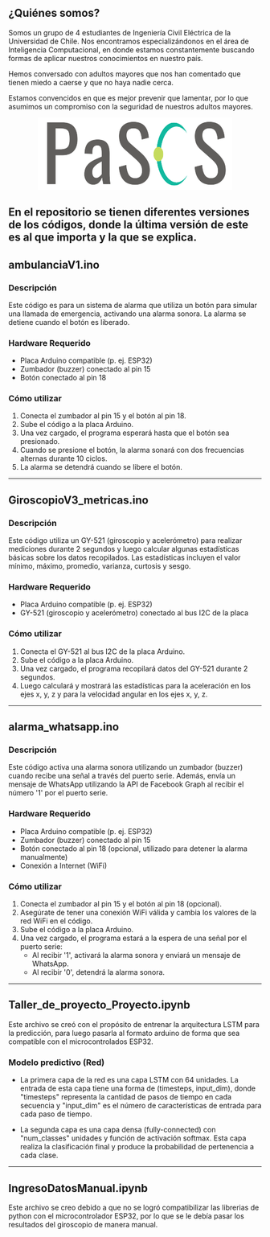 ## ¿Quiénes somos?

Somos un grupo de 4 estudiantes de Ingeniería Civil Eléctrica de la Universidad de Chile. Nos encontramos especializándonos en el área de Inteligencia Computacional, en donde estamos constantemente buscando formas de aplicar nuestros conocimientos en nuestro país.

Hemos conversado con adultos mayores que nos han comentado que tienen miedo a caerse y que no haya nadie cerca.

Estamos convencidos en que es mejor prevenir que lamentar, por lo que asumimos un compromiso con la seguridad de nuestros adultos mayores.

<p align="center">
  <img src="https://github.com/Nietsabas/PaSOS/blob/main/PaSOS.png" alt="Texto PaSOS">
</p>

En el repositorio se tienen diferentes versiones de los códigos, donde la última versión de este es al que importa y la que se explica.
---
     
## ambulanciaV1.ino

### Descripción
Este código es para un sistema de alarma que utiliza un botón para simular una llamada de emergencia, activando una alarma sonora. La alarma se detiene cuando el botón es liberado.

### Hardware Requerido
- Placa Arduino compatible (p. ej. ESP32)
- Zumbador (buzzer) conectado al pin 15
- Botón conectado al pin 18

### Cómo utilizar
1. Conecta el zumbador al pin 15 y el botón al pin 18.
2. Sube el código a la placa Arduino.
3. Una vez cargado, el programa esperará hasta que el botón sea presionado.
4. Cuando se presione el botón, la alarma sonará con dos frecuencias alternas durante 10 ciclos.
5. La alarma se detendrá cuando se libere el botón.

---

## GiroscopioV3_metricas.ino

### Descripción
Este código utiliza un GY-521 (giroscopio y acelerómetro) para realizar mediciones durante 2 segundos y luego calcular algunas estadísticas básicas sobre los datos recopilados. Las estadísticas incluyen el valor mínimo, máximo, promedio, varianza, curtosis y sesgo.

### Hardware Requerido
- Placa Arduino compatible (p. ej. ESP32)
- GY-521 (giroscopio y acelerómetro) conectado al bus I2C de la placa

### Cómo utilizar
1. Conecta el GY-521 al bus I2C de la placa Arduino.
2. Sube el código a la placa Arduino.
3. Una vez cargado, el programa recopilará datos del GY-521 durante 2 segundos.
4. Luego calculará y mostrará las estadísticas para la aceleración en los ejes x, y, z y para la velocidad angular en los ejes x, y, z.

---

## alarma_whatsapp.ino

### Descripción
Este código activa una alarma sonora utilizando un zumbador (buzzer) cuando recibe una señal a través del puerto serie. Además, envía un mensaje de WhatsApp utilizando la API de Facebook Graph al recibir el número '1' por el puerto serie.

### Hardware Requerido
- Placa Arduino compatible (p. ej. ESP32)
- Zumbador (buzzer) conectado al pin 15
- Botón conectado al pin 18 (opcional, utilizado para detener la alarma manualmente)
- Conexión a Internet (WiFi)

### Cómo utilizar
1. Conecta el zumbador al pin 15 y el botón al pin 18 (opcional).
2. Asegúrate de tener una conexión WiFi válida y cambia los valores de la red WiFi en el código.
3. Sube el código a la placa Arduino.
4. Una vez cargado, el programa estará a la espera de una señal por el puerto serie:
   - Al recibir '1', activará la alarma sonora y enviará un mensaje de WhatsApp.
   - Al recibir '0', detendrá la alarma sonora.

---

## Taller_de_proyecto_Proyecto.ipynb

Este archivo se creó con el propósito de entrenar la arquitectura LSTM para la predicción, para luego pasarla al formato arduino de forma que sea compatible con el microcontrolados ESP32.

### Modelo predictivo (Red)

* La primera capa de la red es una capa LSTM con 64 unidades. La entrada de esta capa tiene una forma de (timesteps, input_dim), donde "timesteps" representa la cantidad de pasos de tiempo en cada secuencia y "input_dim" es el número de características de entrada para cada paso de tiempo.

* La segunda capa es una capa densa (fully-connected) con "num_classes" unidades y función de activación softmax. Esta capa realiza la clasificación final y produce la probabilidad de pertenencia a cada clase.

---

## IngresoDatosManual.ipynb

Este archivo se creo debido a que no se logró compatibilizar las librerias de python con el microcontrolador ESP32, por lo que se le debía pasar los resultados del giroscopio de manera manual.